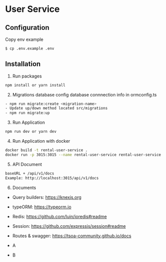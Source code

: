 # User Service

## Configuration

Copy env example
```bash
$ cp .env.example .env
```

## Installation

1. Run packages
```bash
npm install or yarn install
```

2. Migrations database
config database connnection info in ormconfig.ts
```bash
- npm run migrate:create <migration-name>
- Update up/down method located src/migrations
- npm run migrate:up
```

3. Run Application
```bash
npm run dev or yarn dev
```

4. Run Application with docker
```bash
docker build -t rental-user-service .
docker run -p 3015:3015 --name rental-user-service rental-user-service
```

5. API Document
```bash
baseURL + /api/v1/docs
Example: http://localhost:3015/api/v1/docs
```

6. Documents
- Query builders: https://knexjs.org
- typeORM: https://typeorm.io
- Redis: https://github.com/luin/ioredis#readme
- Session: https://github.com/expressjs/session#readme
- Routes & swagger: https://tsoa-community.github.io/docs

- A
- B